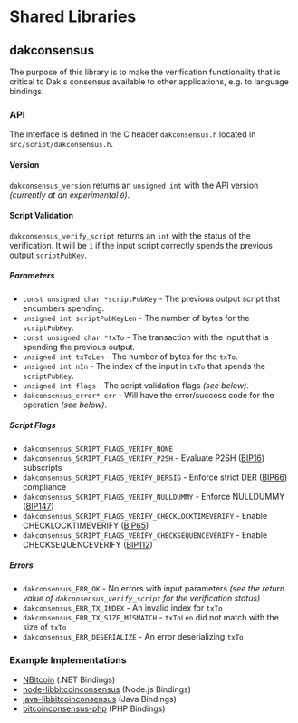 Shared Libraries
================

## dakconsensus

The purpose of this library is to make the verification functionality that is critical to Dak's consensus available to other applications, e.g. to language bindings.

### API

The interface is defined in the C header `dakconsensus.h` located in  `src/script/dakconsensus.h`.

#### Version

`dakconsensus_version` returns an `unsigned int` with the API version *(currently at an experimental `0`)*.

#### Script Validation

`dakconsensus_verify_script` returns an `int` with the status of the verification. It will be `1` if the input script correctly spends the previous output `scriptPubKey`.

##### Parameters
- `const unsigned char *scriptPubKey` - The previous output script that encumbers spending.
- `unsigned int scriptPubKeyLen` - The number of bytes for the `scriptPubKey`.
- `const unsigned char *txTo` - The transaction with the input that is spending the previous output.
- `unsigned int txToLen` - The number of bytes for the `txTo`.
- `unsigned int nIn` - The index of the input in `txTo` that spends the `scriptPubKey`.
- `unsigned int flags` - The script validation flags *(see below)*.
- `dakconsensus_error* err` - Will have the error/success code for the operation *(see below)*.

##### Script Flags
- `dakconsensus_SCRIPT_FLAGS_VERIFY_NONE`
- `dakconsensus_SCRIPT_FLAGS_VERIFY_P2SH` - Evaluate P2SH ([BIP16](https://github.com/bitcoin/bips/blob/master/bip-0016.mediawiki)) subscripts
- `dakconsensus_SCRIPT_FLAGS_VERIFY_DERSIG` - Enforce strict DER ([BIP66](https://github.com/bitcoin/bips/blob/master/bip-0066.mediawiki)) compliance
- `dakconsensus_SCRIPT_FLAGS_VERIFY_NULLDUMMY` - Enforce NULLDUMMY ([BIP147](https://github.com/bitcoin/bips/blob/master/bip-0147.mediawiki))
- `dakconsensus_SCRIPT_FLAGS_VERIFY_CHECKLOCKTIMEVERIFY` - Enable CHECKLOCKTIMEVERIFY ([BIP65](https://github.com/bitcoin/bips/blob/master/bip-0065.mediawiki))
- `dakconsensus_SCRIPT_FLAGS_VERIFY_CHECKSEQUENCEVERIFY` - Enable CHECKSEQUENCEVERIFY ([BIP112](https://github.com/bitcoin/bips/blob/master/bip-0112.mediawiki))

##### Errors
- `dakconsensus_ERR_OK` - No errors with input parameters *(see the return value of `dakconsensus_verify_script` for the verification status)*
- `dakconsensus_ERR_TX_INDEX` - An invalid index for `txTo`
- `dakconsensus_ERR_TX_SIZE_MISMATCH` - `txToLen` did not match with the size of `txTo`
- `dakconsensus_ERR_DESERIALIZE` - An error deserializing `txTo`

### Example Implementations
- [NBitcoin](https://github.com/NicolasDorier/NBitcoin/blob/master/NBitcoin/Script.cs#L814) (.NET Bindings)
- [node-libbitcoinconsensus](https://github.com/bitpay/node-libbitcoinconsensus) (Node.js Bindings)
- [java-libbitcoinconsensus](https://github.com/dexX7/java-libbitcoinconsensus) (Java Bindings)
- [bitcoinconsensus-php](https://github.com/Bit-Wasp/bitcoinconsensus-php) (PHP Bindings)
